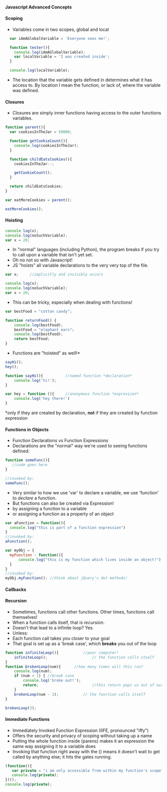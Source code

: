#### Javascript Advanced Concepts

#### Scoping

- Variables come in two scopes, global and local

```js
  var iAmAGlobalVariable = 'Everyone sees me!';

  function tester(){
    console.log(iAmAGlobalVariable);
    var localVariable = 'I was created inside';
  }

  console.log(localVariable);
```
- The location that the variable gets defined in determines what it has access to. By location I mean the function, or lack of, where the variable was defined.

#### Closures

- Closures are simply inner functions having access to the outer functions variables.
```js
function parent(){
  var cookiesInTheJar = 50000;

  function getCookieCount(){
    console.log(cookiesInTheJar);
  }

  function childEatsCookies(){
    cookiesInTheJar--;

    getCookieCount();
  }

  return childEatsCookies;
}

var eatMoreCookies = parent();

eatMoreCookies();
```



#### Hoisting
 ```js
 console.log(x);
 console.log(noSuchVariable);
 var x = 20;
 ```
 - In "normal" languages (including Python), the program breaks if you try to call upon a variable that isn't yet set.
 - Oh no not so with Javascript!
 - JS "hoists" all variable declarations to the very very top of the file.
 ```js
 var x; 	//implicitly and invisibly occurs

 console.log(x);
 console.log(noSuchVariable);
 var x = 20;
 ```
  - This can be tricky, especially when dealing with functions!

 ```js
 var bestFood = "cotton candy";

 function returnFood() {
	 console.log(bestFood);
	 bestFood = "elephant ears";
	 console.log(bestFood);
	 return bestFood;
 }
 ```
  - Functions are "hoisted" as well!\*

 ```js
 sayHi();
 hey();

 function sayHi(){ 			//named function *declaration*
	 console.log('hi!');
 }

 var hey = function (){ 	//anonymous function *expression*
	 console.log('hey there!')
 }


 ```
 \*only if they are created by declaration, **not** if they are created by function expression


 #### Functions in Objects
  - Function Declarations vs Function Expressions
  - Declarations are the "normal" way we're used to seeing functions defined:
  ```js
  function someFunc(){
 	 //code goes here
  }

  //invoked by:
  someFunc();
  ```
  - Very similar to how we use 'var' to declare a variable, we use 'function' to _declare_ a function.
  - But functions can also be created via Expression!
   - by assigning a function to a variable
   - or assigning a function as a property of an object

  ```js
 var aFunction = function(){
 	console.log("this is part of a function expression")
 }
 //invoked by:
 aFunction();

 var myObj = {
 	myFunction : function(){
 		console.log("this is my function which lives inside an object!")
 	}
 }
 //invoked by:
 myObj.myFunction(); //think about jQuery's dot methods!
  ```

#### Callbacks

#### Recursion
 - Sometimes, functions call other functions. Other times, functions call themselves!
 - When a function calls itself, that is _recursion_.
 - Doesn't that lead to a infinite loop? Yes.
 - Unless:
  - Each function call takes you closer to your goal
  - That goal is set up as a 'break case', which **breaks** you out of the loop

 ```js
 function infiniteLoop(){ 			//poor computer!
	 infiniteLoop(); 					// the function calls itself
 }
 function brokenLoop(num){ 		//how many times will this run?
	 console.log(num);
	 if (num < 1) { //break case
		 console.log('broke out!');
		 return; 						//this return pops us out of our current function call
	 }
	 brokenLoop(num - 1); 			// the function calls itself
 }

 brokenLoop(3);
 ```  


#### Immediate Functions
 - Immediately Invoked Function Expression (IIFE, pronounced "iffy")
 - Offers the security and privacy of scoping without taking up a name
 - Putting the whole function inside (parens) makes it an expression the same way assigning it to a variable does
 - Invoking that function right away with the () means it doesn't wait to get called by anything else; it hits the gates running.

 ```js
 (function(){
	var private = "i am only accessible from within my function's scope"
	console.log(private);
 })();
 console.log(private);

 ```
